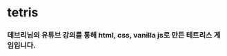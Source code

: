# tetris


### 데브리님의 유튜브 강의를 통해 html, css, vanilla js로 만든 테트리스 게임입니다.
[강의 주소]:https://www.youtube.com/watch?v=1lNy2mhvLFk
